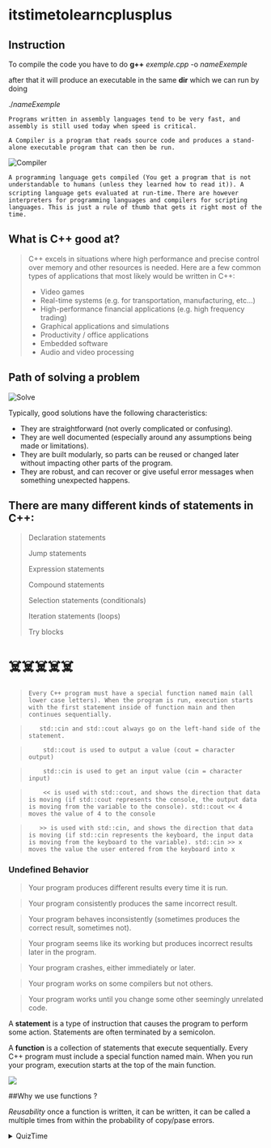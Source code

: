 # itstimetolearncplusplus

## Instruction 

To compile the code you have to do **g++** _exemple.cpp_ -o _nameExemple_

after that it will produce an executable in the same **dir** which we can run by doing 


./_nameExemple_


`Programs written in assembly languages tend to be very fast, and assembly is still used today when speed is critical.`

 `A Compiler is a program that reads source code and produces a stand-alone executable program that can then be run. `

 ![Compiler](https://www.learncpp.com/images/CppTutorial/Chapter0/Compiling-min.png)

 `A programming language gets compiled (You get a program that is not understandable to humans (unless they learned how to read it)). A scripting language gets evaluated at run-time.`
`There are however interpreters for programming languages and compilers for scripting languages. This is just a rule of thumb that gets it right most of the time.`

## What is C++ good at?

> C++ excels in situations where high performance and precise control over memory and other resources is needed. Here are a few common types of applications that most likely would be written in C++:
> * Video games
> * Real-time systems (e.g. for transportation, manufacturing, etc…)
> * High-performance financial applications (e.g. high frequency trading)
> * Graphical applications and simulations
> * Productivity / office applications
> * Embedded software
> * Audio and video processing
 


## Path of solving a problem

![Solve](https://www.learncpp.com/images/CppTutorial/Chapter0/Development-min.png)

Typically, good solutions have the following characteristics:

*    They are straightforward (not overly complicated or confusing).
*    They are well documented (especially around any assumptions being made or limitations).
*    They are built modularly, so parts can be reused or changed later without impacting other parts of the program.
*    They are robust, and can recover or give useful error messages when something unexpected happens.
## There are many different kinds of statements in C++:

>    Declaration statements
> 
>    Jump statements
> 
>    Expression statements
> 
>    Compound statements
> 
>    Selection statements (conditionals)
> 
>    Iteration statements (loops)
> 
>    Try blocks

#             ☠️☠️☠️☠️☠️

> `Every C++ program must have a special function named main (all lower case letters). When the program is run, execution starts with the first statement inside of function main and then continues sequentially.`

> `   std::cin and std::cout always go on the left-hand side of the statement.`

> `    std::cout is used to output a value (cout = character output)`

> `    std::cin is used to get an input value (cin = character input)`

> `    << is used with std::cout, and shows the direction that data is moving (if std::cout represents the console, the output data is moving from the variable to the console). std::cout << 4 moves the value of 4 to the console`

> `   >> is used with std::cin, and shows the direction that data is moving (if std::cin represents the keyboard, the input data is moving from the keyboard to the variable). std::cin >> x moves the value the user entered from the keyboard into x`


### Undefined Behavior



>    Your program produces different results every time it is run.

>    Your program consistently produces the same incorrect result.


>    Your program behaves inconsistently (sometimes produces the correct result, sometimes not).


>    Your program seems like its working but produces incorrect results later in the program.

>    Your program crashes, either immediately or later.

>    Your program works on some compilers but not others.

>    Your program works until you change some other seemingly unrelated code.


A **statement** is a type of instruction that causes the program to perform some action. Statements are often terminated by a semicolon.

A **function** is a collection of statements that execute sequentially. Every C++ program must include a special function named main. When you run your program, execution starts at the top of the main function.

![](https://www.learncpp.com/images/CppTutorial/Chapter2/ParametersReturn.png)

##Why we use functions ?

*Reusability* once a function is written, it can be written, it can be called a multiple times from within the probability of copy/pase errors.




 <details>
<summary>QuizTime</summary>

### What is a statement?

` A statement is an instruction in a computer program that tells the computer to perform an action. `

### What is a function?

`A function is a collection of statements that executes sequentially. `

### What is the name of the function that all program must have?

`main`

### When a program is run, where does execution start?

`Execution starts with the first statement inside the main function. `

### What symbol are statements in C++ often ended with?

`The semicolon (;)`

### What is a syntax error?

`A syntax error is a compiler error that occurs at compile-time when your program violates the grammar rules of the C++ language. `

### What is the C++ Standard Library?

`A library file is a collection of precompiled code that has been “packaged up” for reuse in other programs. The C++ Standard Library is a library that ships with C++ that contains additional functionality to use in your programs. `

### What is data?

`Data is any sequence of symbols (numbers, letters, etc…) that can be interpreted to mean something. `

### What is a value?

`A value is a single piece of data stored in memory. `

### What is a variable?

`A variable is a named region of memory. `

### What is an identifier?

`An identifier is the name that a variable is accessed by. `

### What is a type?

`A type tells the program how to interpret a value in memory. `

### What is an integer?

`An integer is a number that can be written without a fractional component. `

### What is the difference between initialization and assignment?

`Initialization gives a variable a value at the point when it is created. Assignment gives a variable a value at some point after it is created. `

### What is an uninitialized variable? Why should you avoid using them?

` An uninitialized variable is a variable that has not been given a value by the program (generally through initialization or assignment). Using the value stored in an uninitialized variable will result in undefined behavior. `

### What is undefined behavior, and what can happen if you do something that exhibits undefined behavior?


`Undefined behavior is the result of executing code whose behavior is not well defined by the language. The result can be almost anything, including something that behaves correctly. `

</details>